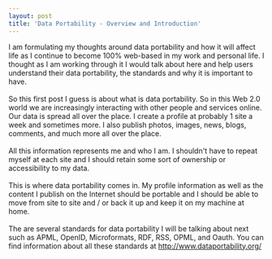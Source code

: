 ```yaml
---
layout: post
title: 'Data Portability - Overview and Introduction'
---
```

I am formulating my thoughts around data portability and how it will affect life as I continue to become 100% web-based in my work and personal life.  I thought as I am working through it I would talk about here and help users understand their data portability, the standards and why it is important to have.<br /><br />So this first post I guess is about what is data portability.  So in this Web 2.0 world we are increasingly interacting with other people and services online.  Our data is spread all over the place.  I create a profile at probably 1 site a week and sometimes more.  I also publish photos, images, news, blogs, comments, and much more all over the place.<br /><br />All this information represents me and who I am.  I shouldn't have to repeat myself at each site and I should retain some sort of ownership or accessibility to my data. <br /><br />This is where data portability comes in.  My profile information as well as the content I publish on the Internet should be portable and I should be able to move from site to site and / or back it up and keep it on my machine at home.<br /><br />The are several standards for data portability I will be talking about next such as APML, OpenID, Microformats, RDF, RSS, OPML, and Oauth.  You can find information about all these standards at <a href="http://www.dataportability.org/">http://www.dataportability.org/</a>